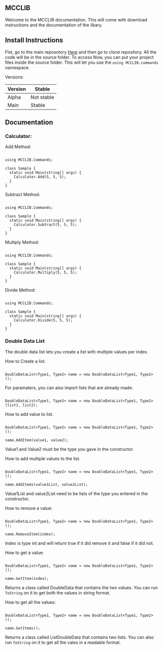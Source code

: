 ## MCCLIB

Welcome to the MCCLIB documentation. This will come with download instructions and the documentation of the libary.


## Install Instructions

Fist, go to the main reposotory [Here](https://github.com/Moo-Cow-News/MCCLIB) and then go to clone repository. All the code will be in the source folder. To access 
Now, you can put your project files inside the source folder. This will let you use the `using MCCLIB.commands` namespace.

Versions:

Version | Stable
--------| ------
Alpha   | Not stable
Main    | Stable


## Documentation

### Calculator:

Add Method:

```CSharp

using MCCLIB.Commands;

class Sample {
  static void Main(string[] args) {
    Calculator.Add(5, 5, 5);
  }
}

```

Subtract Method:


```CSharp

using MCCLIB.Commands;

class Sample {
  static void Main(string[] args) {
    Calculator.Subtract(5, 5, 5);
  }
}

```

Multiply Method:


```CSharp

using MCCLIB.Commands;

class Sample {
  static void Main(string[] args) {
    Calculator.Multiply(5, 5, 5);
  }
}

```

Divide Method:


```CSharp

using MCCLIB.Commands;

class Sample {
  static void Main(string[] args) {
    Calculator.Divide(5, 5, 5);
  }
}

```
### Double Data List

The double data list lets you create a list with multiple values per index.

How to Create a list.

```CSharp

DoubleDataList<Type1, Type2> name = new DoubleDataList<Type1, Type2>();

```

For paramaters, you can also import lists that are already made:

```CSharp

DoubleDataList<Type1, Type2> name = new DoubleDataList<Type1, Type2>(list1, list2);

```

How to add value to list.

```CSharp

DoubleDataList<Type1, Type2> name = new DoubleDataList<Type1, Type2>();

name.AddItem(value1, value2);

```

Value1 and Value2 must be the type you gave in the constructor.

How to add multiple values to the list.

```CSharp

DoubleDataList<Type1, Type2> name = new DoubleDataList<Type1, Type2>();

name.AddItems(value1List, value2List);

```

Value1List and value2List need to be lists of the type you entered in the constructor.

How to remove a value:

```CSharp

DoubleDataList<Type1, Type2> name = new DoubleDataList<Type1, Type2>();

name.RemoveItem(index);

```

Index is type int and will return true if it did remove it and false if it did not.

How to get a value:

```CSharp

DoubleDataList<Type1, Type2> name = new DoubleDataList<Type1, Type2>();

name.GetItem(index);

```

Returns a class called DoubleData that contains the two values. You can run ``` ToString ``` on it to get both the values in string format.

How to get all the values:

```CSharp

DoubleDataList<Type1, Type2> name = new DoubleDataList<Type1, Type2>();

name.GetItems();

```

Returns a class called ListDoubleData that contains two lists. You can also run  ``` ToString ``` on it to get all the vales in a readable format.
